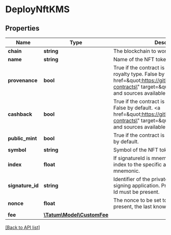 # DeployNftKMS

## Properties

Name | Type | Description | Notes
------------ | ------------- | ------------- | -------------
**chain** | **string** | The blockchain to work with |
**name** | **string** | Name of the NFT token |
**provenance** | **bool** | True if the contract is provenance percentage royalty type. False by default. &lt;a href&#x3D;\&quot;https://github.com/tatumio/smart-contracts\&quot; target&#x3D;\&quot;_blank\&quot;&gt;Details and sources available here.&lt;/a&gt; | [optional]
**cashback** | **bool** | True if the contract is fixed price royalty type. False by default. &lt;a href&#x3D;\&quot;https://github.com/tatumio/smart-contracts\&quot; target&#x3D;\&quot;_blank\&quot;&gt;Details and sources available here.&lt;/a&gt; | [optional]
**public_mint** | **bool** | True if the contract is publicMint type. False by default. | [optional]
**symbol** | **string** | Symbol of the NFT token |
**index** | **float** | If signatureId is mnemonic-based, this is the index to the specific address from that mnemonic. | [optional]
**signature_id** | **string** | Identifier of the private key associated in signing application. Private key, or signature Id must be present. |
**nonce** | **float** | The nonce to be set to the transaction; if not present, the last known nonce will be used | [optional]
**fee** | [**\Tatum\Model\CustomFee**](CustomFee.md) |  | [optional]

[[Back to API list]](../../README.md#api-endpoints)
